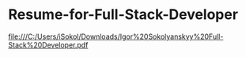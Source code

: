 # Resume-for-Full-Stack-Developer
[file:///C:/Users/iSokol/Downloads/Igor%20Sokolyanskyy%20Full-Stack%20Developer.pdf](https://github.com/IgorSokolyanskyy/Resume-for-Full-Stack-Developer/blob/master/file:///C:/Users/iSokol/Downloads/file:///C:/Users/iSokol/Downloads/Igor-Sokolyanskyy-Full-Stack-Developer)
